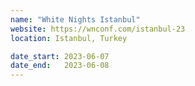 ```yaml
---
name: "White Nights Istanbul"
website: https://wnconf.com/istanbul-23
location: Istanbul, Turkey

date_start: 2023-06-07
date_end:   2023-06-08
---
```

